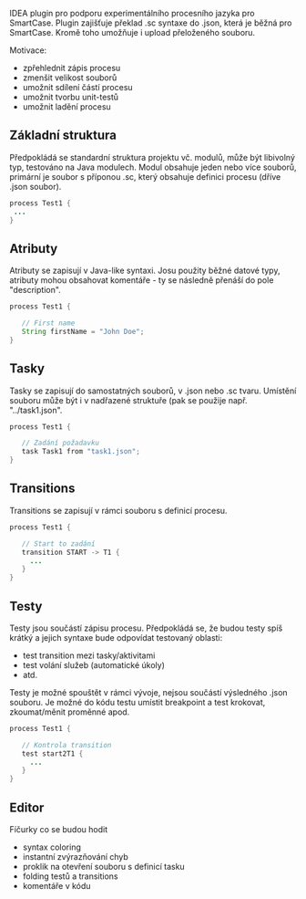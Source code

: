 IDEA plugin pro podporu experimentálního procesního jazyka pro SmartCase. Plugin zajišťuje překlad .sc syntaxe do .json, která je běžná pro SmartCase. Kromě toho umožňuje i upload přeloženého souboru.

Motivace:
* zpřehlednit zápis procesu
* zmenšit velikost souborů
* umožnit sdílení částí procesu
* umožnit tvorbu unit-testů
* umožnit ladění procesu

## Základní struktura 
Předpokládá se standardní struktura projektu vč. modulů, může být libivolný typ, testováno na Java modulech. 
Modul obsahuje jeden nebo více souborů, primární je soubor s příponou .sc, který obsahuje definici procesu 
(dříve .json soubor).

```java
process Test1 {
 ...   
}
```

## Atributy
Atributy se zapisují v Java-like syntaxi. Josu použity běžné datové typy, atributy mohou obsahovat komentáře - 
ty se následně přenáší do pole "description".

```java
process Test1 {

   // First name
   String firstName = "John Doe";
}
```

## Tasky
Tasky se zapisují do samostatných souborů, v .json nebo .sc tvaru. Umístění souboru může být i v nadřazené struktuře
(pak se použije např. "../task1.json".

```java 
process Test1 {

   // Zadání požadavku
   task Task1 from "task1.json";
}

```

## Transitions
Transitions se zapisují v rámci souboru s definicí procesu.  

```java 
process Test1 {

   // Start to zadání
   transition START -> T1 {
     ...
   }
}

```

## Testy
Testy jsou součástí zápisu procesu. Předpokládá se, že budou testy spíš krátký a jejich syntaxe bude odpovídat testovaný oblasti:
* test transition mezi tasky/aktivitami
* test volání služeb (automatické úkoly)
* atd.

Testy je možné spouštět v rámci vývoje, nejsou součástí výsledného .json souboru.
Je možné do kódu testu umístit breakpoint a test krokovat, zkoumat/měnit proměnné apod.

```java 
process Test1 {

   // Kontrola transition 
   test start2T1 {
     ...
   }
}

```

## Editor
Fíčurky co se budou hodit
* syntax coloring
* instantní zvýrazňování chyb
* proklik na otevření souboru s definicí tasku
* folding testů a transitions
* komentáře v kódu
